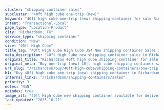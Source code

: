 ```yaml
---
cluster: "shipping container sales"
subcluster: "40ft high cube one-trip (new)"
keyword: "40ft high cube one-trip (new) shipping container for sale Richardson, TX"
intent: "Transactional-Local"
page_type: "Location-Product"
city: "Richardson, TX"
service_type: "shipping container"
condition: "New"
size: "40ft High Cube"
title_tag: "40ft High Cube High Cube J54 New shipping container Sales in Richardson | LC Container"
meta_description: "40ft High Cube new shipping container sales in Richardson. High cube containers with extra height. Fast delivery, competitive pricing. Serving shipping containers area. Quote ID: ESF. Call (214) 524-4168 for your free quote today."
original_title: "Richardson 40ft high cube shipping container for sale | LC"
original_meta: "Buy one-trip (new) 40ft high cube shipping container sale with local delivery in Richardson, TX. LC Container — local Since 2003. Request a fast quote today."
url_slug: "/richardson/buy/40ft-high-cube/shipping-containers/one-trip-new"
h1: "Buy 40ft high cube one-trip (new) shipping container in Richardson"
internal_links: "/richardson/shipping-containers/sales"
priority: 3
notes: "NaN"
noindex: true
image_alt: "40ft High Cube new shipping container available for delivery in Richardson"
last_updated: "2025-10-21"
---
```


<!-- TODO: Add unique city/inventory copy, images, and internal links here. -->
